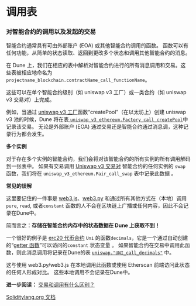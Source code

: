 # 调用表

### **对智能合约的调用以及发起的交易**

智能合约通常具有可由外部账户 (EOA) 或其他智能合约调用的函数。 函数可以有任何功能，从简单的状态读取、返回到更改多个状态和调用其他智能合约的消息。

在 Dune 上，我们在相应的表中解析对智能合约进行的所有消息调用和交易。这些表被相应地命名为`projectname_blockchain.contractName_call_functionName`。

这些可以在单个智能合约级别（如 uniswap v3 工厂）或一类合约（如 uniswap v3 交易对）上完成。

例如，当通过 [uniswap v3 工厂](https://etherscan.io/address/0x1f98431c8ad98523631ae4a59f267346ea31f984#code)函数“createPool”（在以太坊上）创建 uniswap v3 池的时候，Dune 将在表[ `uniswap_v3_ethereum.Factory_call_createPool`](https://dune.com/queries/735856)中记录该交易。 无论是外部账户 (EOA) 通过交易还是智能合约通过消息调，这种记录行为都会发生。

**多个实例**

对于存在多个实例的智能合约，我们会将对该智能合约的所有实例的所有调用解码到一张表中。 如果有交易调用 [Uniswap v3 交易对](https://etherscan.io/address/0x8f8ef111b67c04eb1641f5ff19ee54cda062f163#writeContract) 智能合约的任何实例的 `swap` 函数，我们将在 `uniswap_v3_ethereum.Pair_call_swap` 表中记录此数据 。

**常见的误解**

这里要记住的一件事是 [web3.js](https://web3js.readthedocs.io)、[web3.py](https://web3py.readthedocs.io/en/stable) 和通过所有其他方式在（本地）调用 `pure`, `read`, 或者`constant` 函数的人不会在区块链上广播或任何内容，因此不会记录在Dune中。


简而言之：**存储在智能合约内存中的状态数据在 Dune 上获取不到！**

一个很好的例子是 [erc20 代币合约](https://etherscan.io/token/0x1f9840a85d5af5bf1d1762f925bdaddc4201f984#readContract) `Uni` 的函数`decimals`，它是一个通过自动创建的“[getter 函数](https://docs.soliditylang.org/en/v0.7.4/contracts.html#getter-functions)”可以访问的`constant` 状态变量 。 如果智能合约在交易中调用此函数，则此消息调用将记录在Dune的表 [`uniswap."UNI_call_decimals"`](https://dune.com/queries/741354) 中。

这与使用 web3.py/web3.js 在本地调用此函数或使用 Etherscan 前端访问此状态的任何人形成对比。 这些本地调用不会记录在Dune中。

**进一步阅读：**
[交易和调用有什么区别？](https://ethereum.stackexchange.com/questions/765/what-is-the-difference-between-a-transaction-and-a-call)

[Soliditylang.org 文档](https://docs.soliditylang.org/en/v0.8.13/contracts.html#function-visibility)
